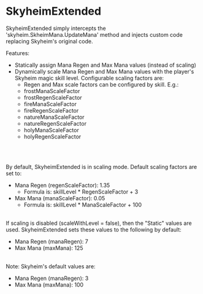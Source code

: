 # SkyheimExtended 

SkyheimExtended simply intercepts the 'skyheim.SkheimMana.UpdateMana' method and injects custom code replacing Skyheim's original code.

Features:
  * Statically assign Mana Regen and Max Mana values (instead of scaling)
  * Dynamically scale Mana Regen and Max Mana values with the player's Skyheim magic skill level. Configurable scaling factors are:
    *  Regen and Max scale factors can be configured by skill. E.g.:
      *  frostManaScaleFactor
      *  frostRegenScaleFactor
      *  fireManaScaleFactor
      *  fireRegenScaleFactor
      *  natureManaScaleFactor
      *  natureRegenScaleFactor
      *  holyManaScaleFactor
      *  holyRegenScaleFactor

<br><br>

By default, SkyheimExtended is in scaling mode. Default scaling factors are set to:
  * Mana Regen (regenScaleFactor): 1.35
    * Formula is: skillLevel * <skillType>RegenScaleFactor + 3
  * Max Mana (manaScaleFactor): 0.05
    * Formula is: skillLevel * <skillType>ManaScaleFactor + 100
<br><br>

If scaling is disabled (scaleWithLevel = false), then the "Static" values are used. SkyheimExtended sets these values to the following by default:
  * Mana Regen (manaRegen): 7
  * Max Mana (maxMana): 125
<br><br>

 Note: Skyheim's default values are:
  * Mana Regen (manaRegen): 3
  * Max Mana (maxMana): 100

